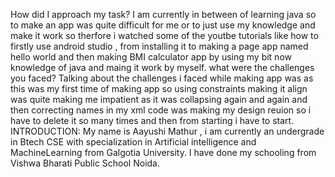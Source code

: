 How did I approach my task?
I am currently in  between of  learning java so to make an app was quite difficult for me or  to just use my knowledge and make it work so therfore i watched some of the youtbe tutorials like how to firstly use android studio , from installing it to making a page app named hello world and then making BMI calculator app by using my bit now knowledge of java and maing it work by myself.
what were the challenges you faced?
Talking about the challenges i faced while making app was as this was my first time of making app so using constraints making it align was quite making me impatient as it was collapsing again and again  and then correcting names in my xml code was making my design reuion so i have to delete it so many times and then from starting i have to start.
INTRODUCTION:
My name is Aayushi Mathur , i am currently an undergrade in Btech CSE with specialization in Artificial intelligence and MachineLearning from Galgotia University. I have done my schooling from Vishwa Bharati Public School Noida.
